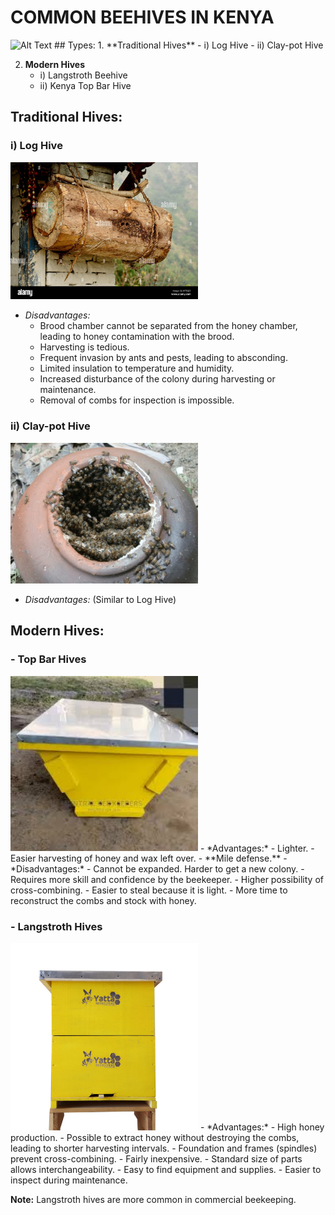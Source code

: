 # COMMON BEEHIVES IN KENYA
<img src="" alt="Alt Text" width="300"/>
## Types:
1. **Traditional Hives**
   - i) Log Hive
   - ii) Clay-pot Hive

2. **Modern Hives**
   - i) Langstroth Beehive
   - ii) Kenya Top Bar Hive

## Traditional Hives:

### i) Log Hive
<img src="https://github.com/adsfarm/beehives/blob/main/assests/images/log-hive-occupied-and-covered.jpeg" alt="Alt Text" width="300"/>

- *Disadvantages:*
  - Brood chamber cannot be separated from the honey chamber, leading to honey contamination with the brood.
  - Harvesting is tedious.
  - Frequent invasion by ants and pests, leading to absconding.
  - Limited insulation to temperature and humidity.
  - Increased disturbance of the colony during harvesting or maintenance.
  - Removal of combs for inspection is impossible.

### ii) Clay-pot Hive
<img src="https://github.com/adsfarm/beehives/blob/main/assests/images/clay-pot-hive.jpeg" alt="Alt Text" width="300"/>

- *Disadvantages:* (Similar to Log Hive)

## Modern Hives:

### - Top Bar Hives
<img src="https://github.com/adsfarm/beehives/blob/main/assests/images/top-bar-covered.jpeg" alt="Alt Text" width="300"/>
- *Advantages:*
  - Lighter.
  - Easier harvesting of honey and wax left over.
  - **Mile defense.**
- *Disadvantages:*
  - Cannot be expanded. Harder to get a new colony.
  - Requires more skill and confidence by the beekeeper.
  - Higher possibility of cross-combining.
  - Easier to steal because it is light.
  - More time to reconstruct the combs and stock with honey.

### - Langstroth Hives
<img src="https://github.com/adsfarm/beehives/blob/main/assests/images/langstroth-Beehive2.jpeg" alt="Alt Text" width="300"/>
- *Advantages:*
  - High honey production.
  - Possible to extract honey without destroying the combs, leading to shorter harvesting intervals.
  - Foundation and frames (spindles) prevent cross-combining.
  - Fairly inexpensive.
  - Standard size of parts allows interchangeability.
  - Easy to find equipment and supplies.
  - Easier to inspect during maintenance.

**Note:** Langstroth hives are more common in commercial beekeeping.
